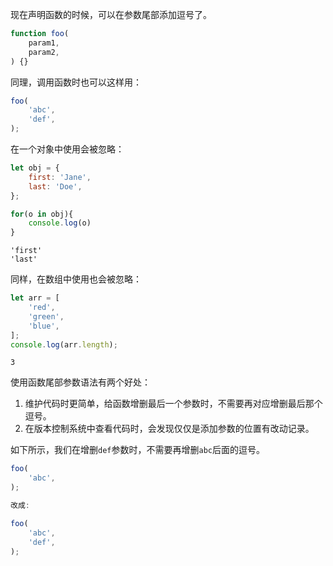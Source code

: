 现在声明函数的时候，可以在参数尾部添加逗号了。

```javascript
function foo(
    param1,
    param2,
) {}
```

同理，调用函数时也可以这样用：

```javascript
foo(
    'abc',
    'def',
);
```

在一个对象中使用会被忽略：

```javascript
let obj = {
    first: 'Jane',
    last: 'Doe',
};

for(o in obj){
    console.log(o)
}
```

```
'first'
'last'
```

同样，在数组中使用也会被忽略：

```javascript
let arr = [
    'red',
    'green',
    'blue',
];
console.log(arr.length);
```

```
3
```

使用函数尾部参数语法有两个好处：

1. 维护代码时更简单，给函数增删最后一个参数时，不需要再对应增删最后那个逗号。
2. 在版本控制系统中查看代码时，会发现仅仅是添加参数的位置有改动记录。

如下所示，我们在增删`def`参数时，不需要再增删`abc`后面的逗号。

```javascript
foo(
    'abc',
);

改成:

foo(
    'abc',
    'def',
);
```
